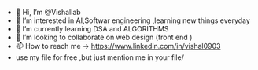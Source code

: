 - 👋 Hi, I’m @Vishallab
- 👀 I’m interested in AI,Softwar engineering ,learning new things everyday 
- 🌱 I’m currently learning DSA and ALGORITHMS 
- 💞️ I’m looking to collaborate on web design (front end )
- 📫 How to reach me -> https://www.linkedin.com/in/vishal0903
- use my file for free ,but just mention me in your file/ 
<!---
Vishallab/Vishallab is a ✨ special ✨ repository because its `README.md` (this file) appears on your GitHub profile.
You can click the Preview link to take a look at your changes.
--->
